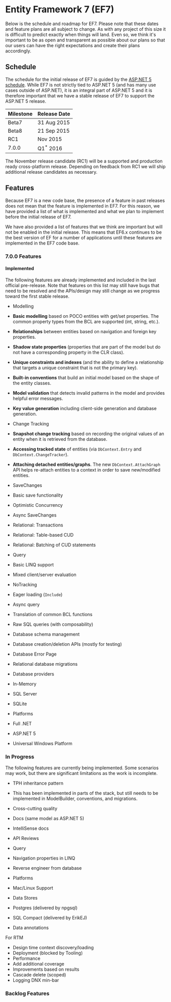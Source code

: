 # Entity Framework 7 (EF7)

Below is the schedule and roadmap for EF7. Please note that these dates and feature plans are all subject to change. As with any project of this size it is difficult to predict exactly when things will land. Even so, we think it's important to be as open and transparent as possible about our plans so that our users can have the right expectations and create their plans accordingly.

## Schedule

The schedule for the initial release of EF7 is guided by the [ASP.NET 5 schedule](https://github.com/aspnet/Home/wiki/Roadmap). While EF7 is not strictly tied to ASP.NET 5 (and has many use cases outside of ASP.NET), it is an integral part of ASP.NET 5 and it is therefore important that we have a stable release of EF7 to support the ASP.NET 5 release.

|Milestone|Release Date|
|---------|------------|
|Beta7    | 31 Aug 2015|
|Beta8    | 21 Sep 2015|
|RC1      |    Nov 2015|
|7.0.0    |     <span title="Calendar based">Q1<sup>*</sup></span> 2016|

The November release candidate (RC1) will be a supported and production ready cross-platform release. Depending on feedback from RC1 we will ship additional release candidates as necessary.

## Features

Because EF7 is a new code base, the presence of a feature in past releases does not mean that the feature is implemented in EF7. For this reason, we have provided a list of what is implemented and what we plan to implement before the initial release of EF7. 

We have also provided a list of features that we think are important but will not be enabled in the initial release. This means that EF6.x continues to be the best version of EF for a number of applications until these features are implemented in the EF7 code base.

### 7.0.0 Features

#### Implemented

The following features are already implemented and included in the last official pre-release. Note that features on this list may still have bugs that need to be resolved and the APIs/design may still change as we progress toward the first stable release.

* Modelling
 * **Basic modelling** based on POCO entities with get/set properties. The common property types from the BCL are supported (int, string, etc.).
 * **Relationships** between entities based on navigation and foreign key properties.
 * **Shadow state properties** (properties that are part of the model but do not have a corresponding property in the CLR class).
 * **Unique constraints and indexes** (and the ability to define a relationship that targets a unique constraint that is not the primary key).
 * **Built-in conventions** that build an initial model based on the shape of the entity classes.
 * **Model validation** that detects invalid patterns in the model and provides helpful error messages.
 * **Key value generation** including client-side generation and database generation.
		
* Change Tracking
 * **Snapshot change tracking** based on recording the original values of an entity when it is retrieved from the database.
 * **Accessing tracked state** of entities (via `DbContext.Entry` and `DbContext.ChangeTracker`).
 * **Attaching detached entities/graphs**. The new `DbContext.AttachGraph` API helps re-attach entities to a context in order to save new/modified entities.
		
* SaveChanges
 * Basic save functionality
 * Optimistic Concurrency
 * Async SaveChanges
 * Relational: Transactions
 * Relational: Table-based CUD
 * Relational: Batching of CUD statements
		
* Query
 * Basic LINQ support
 * Mixed client/server evaluation
 * NoTracking
 * Eager loading (`Include`)
 * Async query
 * Translation of common BCL functions
 * Raw SQL queries (with composability)

* Database schema management 		
 * Database creation/deletion APIs (mostly for testing)
 * Database Error Page
 * Relational database migrations 

* Database providers
 * In-Memory
 * SQL Server
 * SQLite

* Platforms
 * Full .NET
 * ASP.NET 5
 * Universal Windows Platform
	
### In Progress

The following features are currently being implemented. Some scenarios may work, but there are significant limitations as the work is incomplete.

* TPH inheritance pattern
 * This has been implemented in parts of the stack, but still needs to be implemented in ModelBuilder, conventions, and migrations.

* Cross-cutting quality
 * Docs (same model as ASP.NET 5)
 * IntelliSense docs
 * API Reviews

* Query
 * Navigation properties in LINQ

* Reverse engineer from database


* Platforms
 * Mac/Linux Support

* Data Stores
 * Postgres (delivered by npgsql)
 * SQL Compact (delivered by ErikEJ)

* Data annotations

For RTM
* Design time context discovery/loading
* Deployment (blocked by Tooling)
* Performance
 * Add additional coverage
 * Improvements based on results
* Cascade delete (scoped)
* Logging DNX min-bar

### Backlog Features

